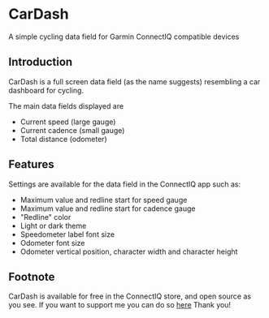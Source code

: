 # CarDash
A simple cycling data field for Garmin ConnectIQ compatible devices

## Introduction
CarDash is a full screen data field (as the name suggests) resembling a car dashboard for cycling.

The main data fields displayed are
- Current speed (large gauge)
- Current cadence (small gauge)
- Total distance (odometer)

## Features
Settings are available for the data field in the ConnectIQ app such as:
- Maximum value and redline start for speed gauge
- Maximum value and redline start for cadence gauge
- "Redline" color
- Light or dark theme
- Speedometer label font size
- Odometer font size
- Odometer vertical position, character width and character height

## Footnote
CarDash is available for free in the ConnectIQ store, and open source as you see.
If you want to support me you can do so [here](https://revolut.me/mihlywer)
Thank you!